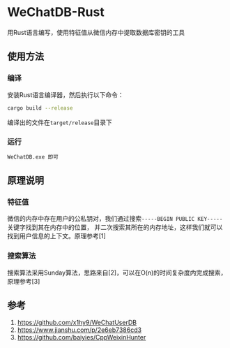 # WeChatDB-Rust

用Rust语言编写，使用特征值从微信内存中提取数据库密钥的工具

## 使用方法
### 编译
安装Rust语言编译器，然后执行以下命令：
```bash
cargo build --release
```
编译出的文件在`target/release`目录下

### 运行
```bash
WeChatDB.exe 即可
```

## 原理说明
### 特征值
微信的内存中存在用户的公私钥对，我们通过搜索`-----BEGIN PUBLIC KEY-----`关键字找到其在内存中的位置，
并二次搜索其所在的内存地址，这样我们就可以找到用户信息的上下文。原理参考[1]

### 搜索算法
搜索算法采用Sunday算法，思路来自[2]，可以在O(n)的时间复杂度内完成搜索，原理参考[3]


## 参考
1. https://github.com/x1hy9/WeChatUserDB
2. https://www.jianshu.com/p/2e6eb7386cd3
3. https://github.com/baiyies/CppWeixinHunter